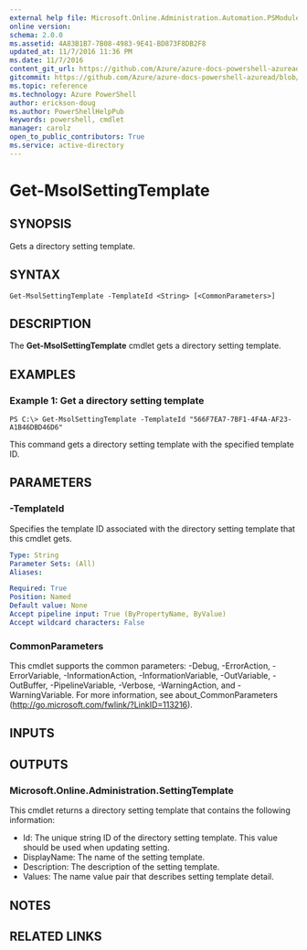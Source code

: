 ```yaml
---
external help file: Microsoft.Online.Administration.Automation.PSModule.dll-Help.xml
online version:
schema: 2.0.0
ms.assetid: 4A83B1B7-7B08-4983-9E41-BD873F8DB2F8
updated_at: 11/7/2016 11:36 PM
ms.date: 11/7/2016
content_git_url: https://github.com/Azure/azure-docs-powershell-azuread/blob/live/Azure%20AD%20Cmdlets/MSOnline/v1/Get-MsolSettingTemplate.md
gitcommit: https://github.com/Azure/azure-docs-powershell-azuread/blob/6b2ae75363a4a068e37ba677387ea47a1caaeea3/Azure%20AD%20Cmdlets/MSOnline/v1/Get-MsolSettingTemplate.md
ms.topic: reference
ms.technology: Azure PowerShell
author: erickson-doug
ms.author: PowerShellHelpPub
keywords: powershell, cmdlet
manager: carolz
open_to_public_contributors: True
ms.service: active-directory
---
```


# Get-MsolSettingTemplate

## SYNOPSIS
Gets a directory setting template.

## SYNTAX

```
Get-MsolSettingTemplate -TemplateId <String> [<CommonParameters>]
```

## DESCRIPTION
The **Get-MsolSettingTemplate** cmdlet gets a directory setting template.

## EXAMPLES

### Example 1: Get a directory setting template
```
PS C:\> Get-MsolSettingTemplate -TemplateId "566F7EA7-7BF1-4F4A-AF23-A1B46DBD46D6"
```

This command gets a directory setting template with the specified template ID.

## PARAMETERS

### -TemplateId
Specifies the template ID associated with the directory setting template that this cmdlet gets.

```yaml
Type: String
Parameter Sets: (All)
Aliases:

Required: True
Position: Named
Default value: None
Accept pipeline input: True (ByPropertyName, ByValue)
Accept wildcard characters: False
```

### CommonParameters
This cmdlet supports the common parameters: -Debug, -ErrorAction, -ErrorVariable, -InformationAction, -InformationVariable, -OutVariable, -OutBuffer, -PipelineVariable, -Verbose, -WarningAction, and -WarningVariable. For more information, see about_CommonParameters (http://go.microsoft.com/fwlink/?LinkID=113216).

## INPUTS

## OUTPUTS

### Microsoft.Online.Administration.SettingTemplate
This cmdlet returns a directory setting template that contains the following information:

- Id: The unique string ID of the directory setting template.
This value should be used when updating setting.
- DisplayName: The name of the setting template.
- Description: The description of the setting template.
- Values: The name value pair that describes setting template detail.

## NOTES

## RELATED LINKS
